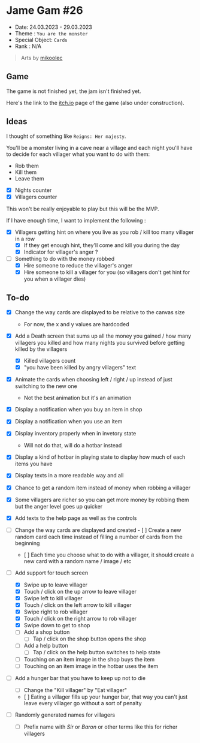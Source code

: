 # Jame Gam #26

- Date: 24.03.2023 - 29.03.2023
- Theme : `You are the monster`
- Special Object: `Cards`
- Rank : N/A

> Arts by [mikoolec](https://mikoolec.itch.io/)


## Game

The game is not finished yet, the jam isn't finished yet.

Here's the link to the [itch.io](https://laendrun.itch.io/jame-gam-26) page of the game (also under construction).

## Ideas

I thought of something like `Reigns: Her majesty`.

You'll be a monster living in a cave near a village and each night you'll have to decide for each villager what you want to do with them:

- Rob them
- Kill them
- Leave them 

- [x] Nights counter
- [x] Villagers counter

This won't be really enjoyable to play but this will be the MVP.

If I have enough time, I want to implement the following :

- [x] Villagers getting hint on where you live as you rob / kill too many villager in a row
	- [x] If they get enough hint, they'll come and kill you during the day
	- [x] Indicator for villager's anger ?
- [ ] Something to do with the money robbed
	- [x] Hire someone to reduce the villager's anger
	- [x] Hire someone to kill a villager for you (so villagers don't get hint for you when a villager dies)

## To-do

- [x] Change the way cards are displayed to be relative to the canvas size
	- For now, the x and y values are hardcoded
- [x] Add a Death screen that sums up all the money you gained / how many villagers you killed and how many nights you survived before getting killed by the villagers
	- [x] Killed villagers count
	- [x] "you have been killed by angry villagers" text
- [x] Animate the cards when choosing left / right / up instead of just switching to the new one
	- Not the best animation but it's an animation
- [x] Display a notification when you buy an item in shop
- [x] Display a notification when you use an item
- [x] Display inventory properly when in invetory state
	- Will not do that, will do a hotbar instead
- [x] Display a kind of hotbar in playing state to display how much of each items you have
- [x] Display texts in a more readable way and all
- [x] Chance to get a random item instead of money when robbing a villager
- [x] Some villagers are richer so you can get more money by robbing them but the anger level goes up quicker
- [x] Add texts to the help page as well as the controls

- [ ] Change the way cards are displayed and created
	- [ ] Create a new random card each time instead of filling a number of cards from the beginning
	- [ ] Each time you choose what to do with a villager, it should create a new card with a random name / image / etc

- [ ] Add support for touch screen
	- [x] Swipe up to leave villager
	- [x] Touch / click on the up arrow to leave villager
	- [x] Swipe left to kill villager
	- [x] Touch / click on the left arrow to kill villager
	- [x] Swipe right to rob villager
	- [x] Touch / click on the right arrow to rob villager
	- [x] Swipe down to get to shop
	- [ ] Add a shop button
		- [ ] Tap / click on the shop button opens the shop
	- [ ] Add a help button
		- [ ] Tap / click on the help button switches to help state
	- [ ] Touching on an item image in the shop buys the item
	- [ ] Touching on an item image in the hotbar uses the item
- [ ] Add a hunger bar that you have to keep up not to die
	- [ ] Change the "Kill villager" by "Eat villager"
	- [ ] Eating a villager fills up your hunger bar, that way you can't just leave every villager go without a sort of penalty
- [ ] Randomly generated names for villagers
	- [ ] Prefix name with *Sir* or *Baron* or other terms like this for richer villagers